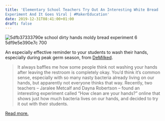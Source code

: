 ```yaml
---
title: 'Elementary School Teachers Try Out An Interesting White Bread
Experiment And It Goes Viral | #MakerEducation'
date: 2019-12-31T08:41:00+01:00
draft: false
---
```


![5dfb37333790e school dirty hands moldy bread experiment 6 5df9e5e390e7c 700](https://cdn-blog.adafruit.com/uploads/2019/12/5dfb37333790e-school-dirty-hands-moldy-bread-experiment-6-5df9e5e390e7c__700.jpg "5dfb37333790e-school-dirty-hands-moldy-bread-experiment-6-5df9e5e390e7c__700.jpg")

An especially effective reminder to your students to wash their hands, especially during peak germ season, from [DeMilked](https://www.demilked.com/dirty-hands-bread-experiment/).

> It always baffles me how some people think not washing your hands after leaving the restroom is completely okay. You’d think it’s common sense, especially with so many nasty bacteria already living on our hands, but apparently not everyone thinks that way. Recently, two teachers – Jaralee Metcalf and Dayna Robertson – found an interesting experiment called “How clean are your hands?” online that shows just how much bacteria lives on our hands, and decided to try it out with their students.

[Read more.](https://www.demilked.com/dirty-hands-bread-experiment/)